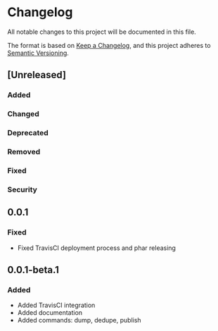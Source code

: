 # Changelog

All notable changes to this project will be documented in this file.

The format is based on [Keep a Changelog](https://keepachangelog.com/en/1.0.0/),
and this project adheres to [Semantic Versioning](https://semver.org/spec/v2.0.0.html).

## [Unreleased]
### Added
### Changed
### Deprecated
### Removed
### Fixed
### Security

## 0.0.1
### Fixed
- Fixed TravisCI deployment process and phar releasing

## 0.0.1-beta.1
### Added
- Added TravisCI integration
- Added documentation
- Added commands: dump, dedupe, publish
